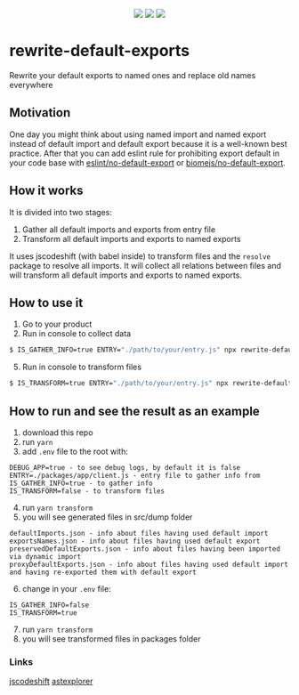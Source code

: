 <p align="center">
  <a href="https://www.npmjs.com/package/rewrite-default-exports"><img src="https://img.shields.io/npm/v/rewrite-default-exports?style=flat-square"></a>
  <a href="https://www.npmjs.com/package/rewrite-default-exports"><img src="https://img.shields.io/npm/dm/rewrite-default-exports?style=flat-square"></a>
  <a href="https://www.npmjs.com/package/rewrite-default-exports"><img src="https://img.shields.io/github/stars/mallchel/rewrite-default-exports?style=flat-square"></a>
</p>

# rewrite-default-exports
Rewrite your default exports to named ones and replace old names everywhere

## Motivation
One day you might think about using named import and named export instead of default import and default export because it is a well-known best practice. After that you can add eslint rule for prohibiting export default in your code base with [eslint/no-default-export](https://github.com/import-js/eslint-plugin-import/blob/main/docs/rules/no-default-export.md) or [biomejs/no-default-export](https://biomejs.dev/linter/rules/no-default-export/).

## How it works
It is divided into two stages:
1. Gather all default imports and exports from entry file
2. Transform all default imports and exports to named exports

It uses jscodeshift (with babel inside) to transform files and the `resolve` package to resolve all imports. It will collect all relations between files and will transform all default imports and exports to named exports.

## How to use it
1. Go to your product
2. Run in console to collect data
```sh
$ IS_GATHER_INFO=true ENTRY="./path/to/your/entry.js" npx rewrite-default-exports
```
5. Run in console to transform files
```sh
$ IS_TRANSFORM=true ENTRY="./path/to/your/entry.js" npx rewrite-default-exports
```

## How to run and see the result as an example
1. download this repo
2. run `yarn`
3. add `.env` file to the root with:
```
DEBUG_APP=true - to see debug logs, by default it is false
ENTRY=./packages/app/client.js - entry file to gather info from
IS_GATHER_INFO=true - to gather info
IS_TRANSFORM=false - to transform files
```
4. run `yarn transform`
5. you will see generated files in src/dump folder
```
defaultImports.json - info about files having used default import
exportsNames.json - info about files having used default export
preservedDefaultExports.json - info about files having been imported via dynamic import
proxyDefaultExports.json - info about files having used default import and having re-exported them with default export
```
6. change in your `.env` file:
```
IS_GATHER_INFO=false
IS_TRANSFORM=true
```
7. run `yarn transform`
8. you will see transformed files in packages folder


### Links
[jscodeshift](https://github.com/facebook/jscodeshift/wiki/jscodeshift-Documentation)
[astexplorer](https://astexplorer.net/)
